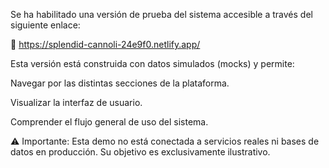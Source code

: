Se ha habilitado una versión de prueba del sistema accesible a través del siguiente enlace:

🔗 https://splendid-cannoli-24e9f0.netlify.app/

Esta versión está construida con datos simulados (mocks) y permite:

Navegar por las distintas secciones de la plataforma.

Visualizar la interfaz de usuario.

Comprender el flujo general de uso del sistema.

⚠️ Importante: Esta demo no está conectada a servicios reales ni bases de datos en producción. Su objetivo es exclusivamente ilustrativo.
